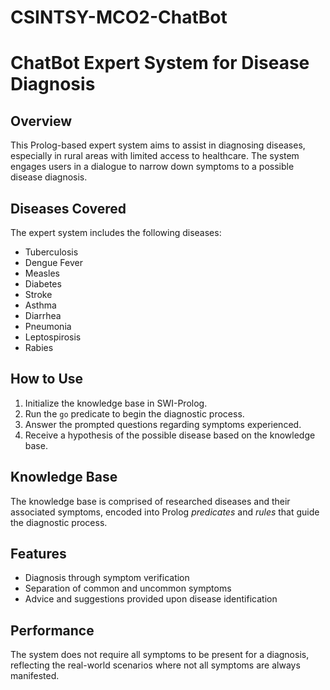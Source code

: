 # CSINTSY-MCO2-ChatBot

# ChatBot Expert System for Disease Diagnosis

## Overview
This Prolog-based expert system aims to assist in diagnosing diseases, especially in rural areas with limited access to healthcare. The system engages users in a dialogue to narrow down symptoms to a possible disease diagnosis.

## Diseases Covered
The expert system includes the following diseases:
- Tuberculosis
- Dengue Fever
- Measles
- Diabetes
- Stroke
- Asthma
- Diarrhea
- Pneumonia
- Leptospirosis
- Rabies

## How to Use
1. Initialize the knowledge base in SWI-Prolog.
2. Run the `go` predicate to begin the diagnostic process.
3. Answer the prompted questions regarding symptoms experienced.
4. Receive a hypothesis of the possible disease based on the knowledge base.

## Knowledge Base
The knowledge base is comprised of researched diseases and their associated symptoms, encoded into Prolog _predicates_ and _rules_ that guide the diagnostic process.

## Features
- Diagnosis through symptom verification
- Separation of common and uncommon symptoms
- Advice and suggestions provided upon disease identification

## Performance
The system does not require all symptoms to be present for a diagnosis, reflecting the real-world scenarios where not all symptoms are always manifested.
